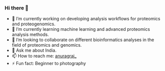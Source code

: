 ### Hi there 👋

<!--
**anuragraj/anuragraj** is a ✨ _special_ ✨ repository because its `README.md` (this file) appears on your GitHub profile.

Here are some ideas to get you started:

-->

- 🔭 I’m currently working on developing analysis workflows for proteomics and proteogenomics.
- 🌱 I’m currently learning machine learning and advanced proteomics analysis methods.
- 👯 I’m looking to collaborate on different bioinformatics analyses in the field of proteomics and genomics.
- 💬 Ask me about India.
- 📫 How to reach me: [anuragraj_](https://twitter.com/anuragraj_)
- ⚡ Fun fact: Beginner to photography


